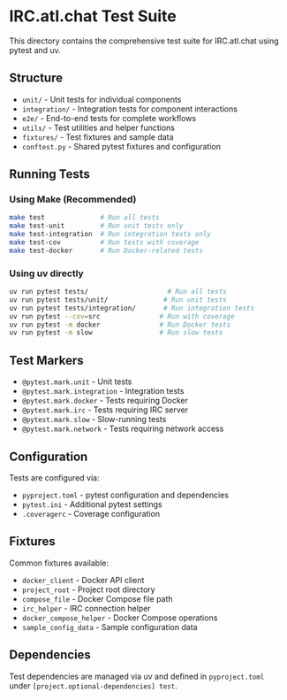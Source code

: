 # IRC.atl.chat Test Suite

This directory contains the comprehensive test suite for IRC.atl.chat using pytest and uv.

## Structure

- `unit/` - Unit tests for individual components
- `integration/` - Integration tests for component interactions
- `e2e/` - End-to-end tests for complete workflows
- `utils/` - Test utilities and helper functions
- `fixtures/` - Test fixtures and sample data
- `conftest.py` - Shared pytest fixtures and configuration

## Running Tests

### Using Make (Recommended)
```bash
make test              # Run all tests
make test-unit         # Run unit tests only
make test-integration  # Run integration tests only
make test-cov          # Run tests with coverage
make test-docker       # Run Docker-related tests
```

### Using uv directly
```bash
uv run pytest tests/                    # Run all tests
uv run pytest tests/unit/              # Run unit tests
uv run pytest tests/integration/       # Run integration tests
uv run pytest --cov=src               # Run with coverage
uv run pytest -m docker               # Run Docker tests
uv run pytest -m slow                 # Run slow tests
```

## Test Markers

- `@pytest.mark.unit` - Unit tests
- `@pytest.mark.integration` - Integration tests
- `@pytest.mark.docker` - Tests requiring Docker
- `@pytest.mark.irc` - Tests requiring IRC server
- `@pytest.mark.slow` - Slow-running tests
- `@pytest.mark.network` - Tests requiring network access

## Configuration

Tests are configured via:
- `pyproject.toml` - pytest configuration and dependencies
- `pytest.ini` - Additional pytest settings
- `.coveragerc` - Coverage configuration

## Fixtures

Common fixtures available:
- `docker_client` - Docker API client
- `project_root` - Project root directory
- `compose_file` - Docker Compose file path
- `irc_helper` - IRC connection helper
- `docker_compose_helper` - Docker Compose operations
- `sample_config_data` - Sample configuration data

## Dependencies

Test dependencies are managed via uv and defined in `pyproject.toml` under `[project.optional-dependencies] test`.
